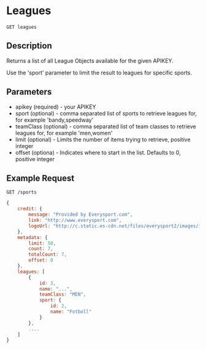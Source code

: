 # Leagues

    GET leagues

## Description
Returns a list of all League Objects available for the given APIKEY. 

Use the 'sport' parameter to limit the result to leagues for specific sports.     

## Parameters
* apikey (required) - your APIKEY
* sport (optional) - comma separated list of sports to retrieve leagues for, for example 'bandy,speedway'
* teamClass (optional) - comma separated list of team classes to retrieve leagues for, for example 'men,women'
* limit (optional) - Limits the number of items trying to retrieve, positive integer
* offset (optiona) - Indicates where to start in the list. Defaults to 0, positive integer

## Example Request
```
GET /sports
```

```javascript	
{
    credit: {
        message: "Provided by Everysport.com",
        link: "http://www.everysport.com",
        logoUrl: "http://c.static.es-cdn.net/files/everysport2/images/icons/event/small/everysport.png"
    },
    metadata: {
        limit: 50,
        count: 7,
        totalCount: 7,
        offset: 0
    },
    leagues: [
        {
            id: 3,
            name: "...",
            teamClass: "MEN",
            sport: {
            	id: 2,
            	name: "Fotboll"
            }
        },
        ....
    ]
}
